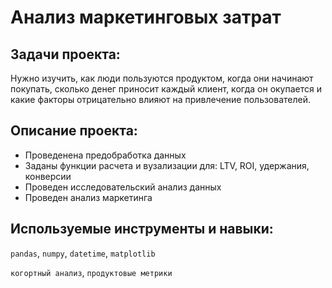 # Анализ маркетинговых затрат

## Задачи проекта:

Нужно изучить, как люди пользуются продуктом, когда они начинают покупать, сколько денег приносит каждый клиент, когда он окупается и какие факторы отрицательно влияют на привлечение пользователей.

## Описание проекта:

* Проведенена предобработка данных
* Заданы функции расчета и вузализации для: LTV, ROI, удержания, конверсии
* Проведен исследовательский анализ данных 
* Проведен анализ маркетинга

## Используемые инструменты и навыки:

`pandas`, `numpy`, `datetime`, `matplotlib`

`когортный анализ`, `продуктовые метрики`
